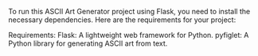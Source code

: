 
To run this ASCII Art Generator project using Flask, you need to install the necessary dependencies. Here are the requirements for your project:

Requirements:
Flask: A lightweight web framework for Python.
pyfiglet: A Python library for generating ASCII art from text.
